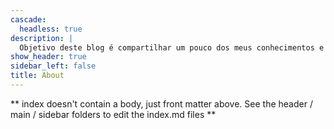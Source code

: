 ```yaml
---
cascade:
  headless: true
description: |
  Objetivo deste blog é compartilhar um pouco dos meus conhecimentos e experiências
show_header: true
sidebar_left: false
title: About
---
```


** index doesn't contain a body, just front matter above.
See the header / main / sidebar folders to edit the index.md files **
